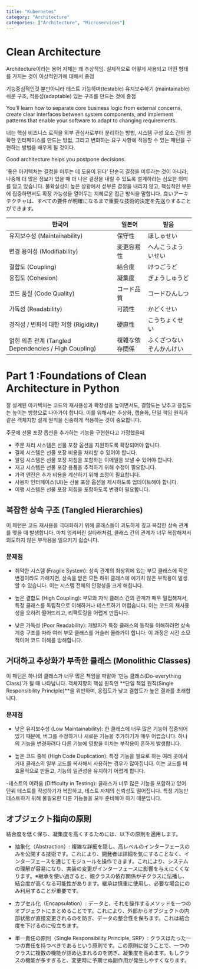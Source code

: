 ```yaml
---
title: "Kubernetes"
category: "Architecture"
categories: ["Architecture", "Microservices"]
---
```


# Clean Architecture

Architecture이라는 용어 자체는 꽤 추상적임. 실제적으로 어떻게 사용되고 어떤 형태를 가지는 것이
이상적인가에 대해서 중점

기능중심적인것 뿐만아니라 테스트 가능하며(testable) 유지보수하기 (maintainable) 쉬운 구조,
적응성(adaptable) 있는 구조를 만드는 것에 중점

You’ll learn how to separate core business logic from external concerns, create clear interfaces
between system components, and implement patterns that enable your software to adapt to changing
requirements.

너는 핵심 비즈니스 로직을 외부 관심사로부터 분리하는 방법, 시스템 구성 요소 간의 명확한 인터페이스를
만드는 방법, 그리고 변화하는 요구 사항에 적응할 수 있는 패턴을 구현하는 방법을 배우게 될 것이다.

Good architecture helps you postpone decisions.

'좋은 아키텍처는 결정을 미루는 데 도움이 된다' 단순히 결정을 미루라는 것이 아니라, 나중에 더 많은
정보가 있을 때 더 나은 결정을 내릴 수 있도록 설계하라는 심오한 의미를 담고 있습니다. 불확실성이 높은
상황에서 섣부른 결정을 내리지 않고, 핵심적인 부분에 집중하면서도 확장 가능성을 열어두는 지혜로운
접근 방식을
말합니다. 良いアーキテクチャは、すべての要件が明確になるまで重要な技術的決定を先送りすることができます。

| 한국어                                                | 일본어         | 발음                     |
| ----------------------------------------------------- | -------------- | ------------------------ |
| 유지보수성 (Maintainability)                          | 保守性         | ほしゅせい               |
| 변경 용이성 (Modifiability)                           | 変更容易性     | へんこうよういせい       |
| 결합도 (Coupling)                                     | 結合度         | けつごうど               |
| 응집도 (Cohesion)                                     | 凝集度         | ぎょうしゅうど           |
| 코드 품질 (Code Quality)                              | コード品質     | コードひんしつ           |
| 가독성 (Readability)                                  | 可読性         | かどくせい               |
| 경직성 / 변화에 대한 저항 (Rigidity)                  | 硬直性         | こうちょくせい           |
| 얽힌 의존 관계 (Tangled Dependencies / High Coupling) | 複雑な依存関係 | ふくざつないぞんかんけい |

# Part 1 :Foundations of Clean Architecture in Python

잘 설계된 아키텍처는 코드의 재사용성과 확장성을 높이면서도, 결합도는 낮추고 응집도는 높이는 방향으로
나아가야 합니다. 이를 위해서는 추상화, 캡슐화, 단일 책임 원칙과 같은 객체지향 설계 원칙을 신중하게
적용하는 것이 중요합니다.

주문에 선물 포장 옵션을 추가하는 기능을 구현한다고 가정했을때

- 주문 처리 시스템은 선물 포장 옵션을 지원하도록 확장되어야 합니다.
- 결제 시스템은 선물 포장 비용을 처리할 수 있어야 합니다.
- 알림 시스템은 선물 포장 지침을 포함하는 이메일을 보낼 수 있어야 합니다.
- 재고 시스템은 선물 포장 용품을 추적하기 위해 수정이 필요합니다.
- 가격 엔진은 추가 비용을 계산하기 위해 조정이 필요합니다.
- 사용자 인터페이스(UI)는 선물 포장 옵션을 제시하도록 업데이트해야 합니다.
- 이행 시스템은 선물 포장 지침을 포함하도록 변경이 필요합니다.

## 복잡한 상속 구조 (Tangled Hierarchies)

이 패턴은 코드 재사용을 극대화하기 위해 클래스들이 과도하게 깊고 복잡한 상속 관계를 맺을 때
발생합니다. 마치 엉켜버린 실타래처럼, 클래스 간의 관계가 너무 복잡해져서 의도하지 않은 부작용을
일으키기 쉽습니다.

### 문제점

- 취약한 시스템 (Fragile System): 상속 관계의 최상위에 있는 부모 클래스에 작은 변경이라도 가해지면,
  상속을 받은 모든 하위 클래스에 예기치 않은 부작용이 발생할 수 있습니다. 이는 시스템 전체의
  안정성을 크게 해칩니다.

- 높은 결합도 (High Coupling): 부모와 자식 클래스 간의 관계가 매우 밀접해져서, 특정 클래스를
  독립적으로 이해하거나 테스트하기 어렵습니다. 이는 코드의 재사용성을 오히려 떨어뜨리고, 리팩토링을
  어렵게 만듭니다.

- 낮은 가독성 (Poor Readability): 개발자가 특정 클래스의 동작을 이해하려면 상속 계층 구조를 따라
  여러 부모 클래스를 거슬러 올라가야 합니다. 이 과정은 시간 소모적이며 코드 이해를 방해합니다.

## 거대하고 추상화가 부족한 클래스 (Monolithic Classes)

이 패턴은 하나의 클래스가 너무 많은 책임을 떠맡아 '만능 클래스(Do-everything Class)'가 될 때
나타납니다. 객체지향의 핵심 원칙인 **단일 책임 원칙(Single Responsibility Principle)**을 위반하며,
응집도가 낮고 결합도가 높은 결과를 초래합니다.

### 문제점

- 낮은 유지보수성 (Low Maintainability): 한 클래스에 너무 많은 기능이 집중되어 있기 때문에, 버그를
  수정하거나 새로운 기능을 추가하기가 매우 어렵습니다. 하나의 기능을 변경하려다 다른 기능에 영향을
  미치는 부작용이 흔하게 발생합니다.

- 높은 코드 중복 (High Code Duplication): 특정 기능을 필요로 하는 여러 곳에서 거대 클래스의 일부
  코드를 복사해서 사용하는 경우가 많아집니다. 이는 코드를 비효율적으로 만들고, 기능의 일관성을
  유지하기 어렵게 합니다.

-테스트의 어려움 (Difficulty in Testing): 클래스가 너무 많은 기능을 포함하고 있어 단위 테스트를
작성하기가 복잡하고, 테스트 자체의 신뢰성도 떨어집니다. 특정 기능만 테스트하기 위해 불필요한 다른
기능들을 모두 준비해야 하기 때문입니다.

## オブジェクト指向の原則

結合度を低く保ち、凝集度を高くするためには、以下の原則を適用します。

- 抽象化（Abstraction）: 複雑な詳細を隠し、高レベルのインターフェースのみを公開する技術です。これにより、開発者は詳細を気にすることなく、インターフェースを通じてモジュールを操作できます。これにより、システムの理解が容易になり、実装の変更がインターフェースに影響を与えにくくなります。※継承を使い過ぎると、親クラスの依存関係が子クラスに伝播し、結合度が高くなる可能性があります。継承は慎重に使用し、必要な場合にのみ利用することが重要です。

- カプセル化（Encapsulation）: データと、それを操作するメソッドを一つのオブジェクトにまとめることです。これにより、外部からオブジェクトの内部状態が直接変更されるのを防ぎ、データの整合性を保ちます。これは結合度を下げるのに役立ちます。

- 単一責任の原則（Single Responsibility Principle,
  SRP）: クラスはたった一つの責任を持つべきであるという原則です。この原則に従うことで、一つのクラスに複数の機能が詰め込まれるのを防ぎ、凝集度を高めます。もしクラスの機能が多すぎると、変更時に予期せぬ副作用が発生しやすくなります。
